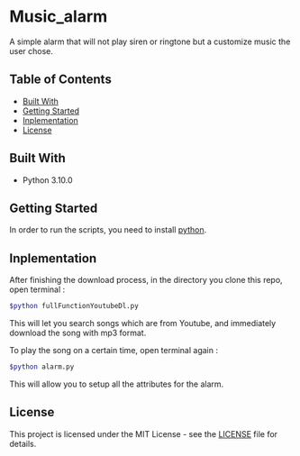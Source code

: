 # Music_alarm
A simple alarm that will not play siren or ringtone but a customize music the user chose.

## Table of Contents
* [Built With](https://github.com/CoKayne/Music_alarm#built-with)
* [Getting Started](https://github.com/CoKayne/Music_alarm#getting-started)
* [Inplementation](https://github.com/CoKayne/Music_alarm#inplementation)
* [License](https://github.com/CoKayne/Music_alarm#license)

## Built With
* Python 3.10.0

## Getting Started
In order to run the scripts, you need to install [python](https://www.python.org/downloads/).

## Inplementation
After finishing the download process, in the directory you clone this repo, open terminal :
``` bash
$python fullFunctionYoutubeDl.py
```
This will let you search songs which are from Youtube, and immediately download the song with mp3 format.

To play the song on a certain time, open terminal again : 
``` bash
$python alarm.py 
```
This will allow you to setup all the attributes for the alarm.

## License
This project is licensed under the MIT License - see the [LICENSE](https://github.com/CoKayne/Music_alarm/blob/main/LICENSE) file for details.